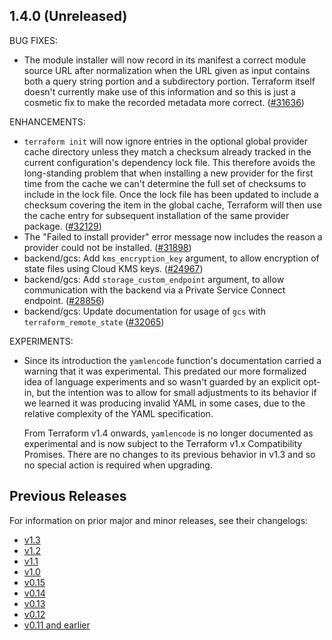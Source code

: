 ## 1.4.0 (Unreleased)

BUG FIXES:

* The module installer will now record in its manifest a correct module source URL after normalization when the URL given as input contains both a query string portion and a subdirectory portion. Terraform itself doesn't currently make use of this information and so this is just a cosmetic fix to make the recorded metadata more correct. ([#31636](https://github.com/hashicorp/terraform/issues/31636))

ENHANCEMENTS:

* `terraform init` will now ignore entries in the optional global provider cache directory unless they match a checksum already tracked in the current configuration's dependency lock file. This therefore avoids the long-standing problem that when installing a new provider for the first time from the cache we can't determine the full set of checksums to include in the lock file. Once the lock file has been updated to include a checksum covering the item in the global cache, Terraform will then use the cache entry for subsequent installation of the same provider package. ([#32129](https://github.com/hashicorp/terraform/issues/32129))
* The "Failed to install provider" error message now includes the reason a provider could not be installed. ([#31898](https://github.com/hashicorp/terraform/issues/31898))
* backend/gcs: Add `kms_encryption_key` argument, to allow encryption of state files using Cloud KMS keys. ([#24967](https://github.com/hashicorp/terraform/issues/24967))
* backend/gcs: Add `storage_custom_endpoint` argument, to allow communication with the backend via a Private Service Connect endpoint. ([#28856](https://github.com/hashicorp/terraform/issues/28856))
* backend/gcs: Update documentation for usage of `gcs` with `terraform_remote_state` ([#32065](https://github.com/hashicorp/terraform/issues/32065))

EXPERIMENTS:

* Since its introduction the `yamlencode` function's documentation carried a warning that it was experimental. This predated our more formalized idea of language experiments and so wasn't guarded by an explicit opt-in, but the intention was to allow for small adjustments to its behavior if we learned it was producing invalid YAML in some cases, due to the relative complexity of the YAML specification.

    From Terraform v1.4 onwards, `yamlencode` is no longer documented as experimental and is now subject to the Terraform v1.x Compatibility Promises. There are no changes to its previous behavior in v1.3 and so no special action is required when upgrading.

## Previous Releases

For information on prior major and minor releases, see their changelogs:

* [v1.3](https://github.com/hashicorp/terraform/blob/v1.3/CHANGELOG.md)
* [v1.2](https://github.com/hashicorp/terraform/blob/v1.2/CHANGELOG.md)
* [v1.1](https://github.com/hashicorp/terraform/blob/v1.1/CHANGELOG.md)
* [v1.0](https://github.com/hashicorp/terraform/blob/v1.0/CHANGELOG.md)
* [v0.15](https://github.com/hashicorp/terraform/blob/v0.15/CHANGELOG.md)
* [v0.14](https://github.com/hashicorp/terraform/blob/v0.14/CHANGELOG.md)
* [v0.13](https://github.com/hashicorp/terraform/blob/v0.13/CHANGELOG.md)
* [v0.12](https://github.com/hashicorp/terraform/blob/v0.12/CHANGELOG.md)
* [v0.11 and earlier](https://github.com/hashicorp/terraform/blob/v0.11/CHANGELOG.md)

